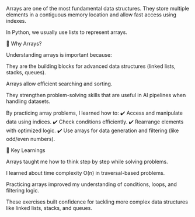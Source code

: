Arrays are one of the most fundamental data structures.
They store multiple elements in a contiguous memory location and allow fast access using indexes.

In Python, we usually use lists to represent arrays.

🔹 Why Arrays?

Understanding arrays is important because:

They are the building blocks for advanced data structures (linked lists, stacks, queues).

Arrays allow efficient searching and sorting.

They strengthen problem-solving skills that are useful in AI pipelines when handling datasets.

By practicing array problems, I learned how to:
✔️ Access and manipulate data using indices.
✔️ Check conditions efficiently.
✔️ Rearrange elements with optimized logic.
✔️ Use arrays for data generation and filtering (like odd/even numbers).

🔹 Key Learnings

Arrays taught me how to think step by step while solving problems.

I learned about time complexity O(n) in traversal-based problems.

Practicing arrays improved my understanding of conditions, loops, and filtering logic.

These exercises built confidence for tackling more complex data structures like linked lists, stacks, and queues.